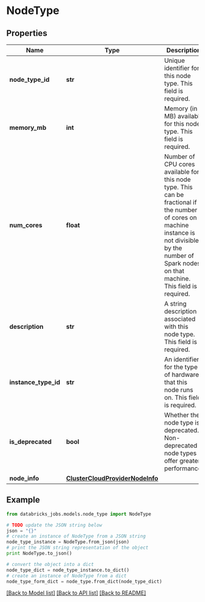 # NodeType


## Properties
Name | Type | Description | Notes
------------ | ------------- | ------------- | -------------
**node_type_id** | **str** | Unique identifier for this node type. This field is required. | 
**memory_mb** | **int** | Memory (in MB) available for this node type. This field is required. | 
**num_cores** | **float** | Number of CPU cores available for this node type. This can be fractional if the number of cores on a machine instance is not divisible by the number of Spark nodes on that machine. This field is required. | [optional] 
**description** | **str** | A string description associated with this node type. This field is required. | 
**instance_type_id** | **str** | An identifier for the type of hardware that this node runs on. This field is required. | 
**is_deprecated** | **bool** | Whether the node type is deprecated. Non-deprecated node types offer greater performance. | [optional] 
**node_info** | [**ClusterCloudProviderNodeInfo**](ClusterCloudProviderNodeInfo.md) |  | [optional] 

## Example

```python
from databricks_jobs.models.node_type import NodeType

# TODO update the JSON string below
json = "{}"
# create an instance of NodeType from a JSON string
node_type_instance = NodeType.from_json(json)
# print the JSON string representation of the object
print NodeType.to_json()

# convert the object into a dict
node_type_dict = node_type_instance.to_dict()
# create an instance of NodeType from a dict
node_type_form_dict = node_type.from_dict(node_type_dict)
```
[[Back to Model list]](../README.md#documentation-for-models) [[Back to API list]](../README.md#documentation-for-api-endpoints) [[Back to README]](../README.md)


